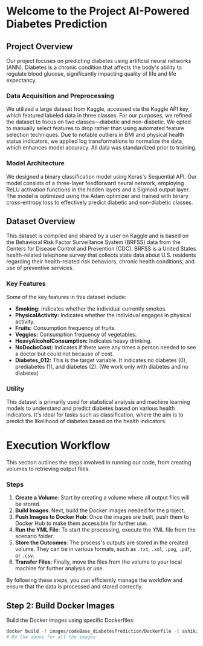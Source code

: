 # Welcome to the Project AI-Powered Diabetes Prediction

## Project Overview

Our project focuses on predicting diabetes using artificial neural networks (ANN). Diabetes is a chronic condition that affects the body's ability to regulate blood glucose, significantly impacting quality of life and life expectancy.

### Data Acquisition and Preprocessing

We utilized a large dataset from Kaggle, accessed via the Kaggle API key, which featured labeled data in three classes. For our purposes, we refined the dataset to focus on two classes—diabetic and non-diabetic. We opted to manually select features to drop rather than using automated feature selection techniques. Due to notable outliers in BMI and physical health status indicators, we applied log transformations to normalize the data, which enhances model accuracy. All data was standardized prior to training.

### Model Architecture

We designed a binary classification model using Keras's Sequential API. Our model consists of a three-layer feedforward neural network, employing ReLU activation functions in the hidden layers and a Sigmoid output layer. The model is optimized using the Adam optimizer and trained with binary cross-entropy loss to effectively predict diabetic and non-diabetic classes.


## Dataset Overview

This dataset is compiled and shared by a user on Kaggle and is based on the Behavioral Risk Factor Surveillance System (BRFSS) data from the Centers for Disease Control and Prevention (CDC). BRFSS is a United States health-related telephone survey that collects state data about U.S. residents regarding their health-related risk behaviors, chronic health conditions, and use of preventive services.

### Key Features

Some of the key features in this dataset include:

- **Smoking:** Indicates whether the individual currently smokes.
- **PhysicalActivity:** Indicates whether the individual engages in physical activity.
- **Fruits:** Consumption frequency of fruits.
- **Veggies:** Consumption frequency of vegetables.
- **HeavyAlcoholConsumption:** Indicates heavy drinking.
- **NoDocbcCost:** Indicates if there were any times a person needed to see a doctor but could not because of cost.
- **Diabetes_012:** This is the target variable. It indicates no diabetes (0), prediabetes (1), and diabetes (2). (We work only with diabetes and no diabetes)

### Utility

This dataset is primarily used for statistical analysis and machine learning models to understand and predict diabetes based on various health indicators. It's ideal for tasks such as classification, where the aim is to predict the likelihood of diabetes based on the health indicators.


# Execution Workflow

This section outlines the steps involved in running our code, from creating volumes to retrieving output files.

### Steps

1. **Create a Volume**: Start by creating a volume where all output files will be stored.
2. **Build Images**: Next, build the Docker images needed for the project.
3. **Push Images to Docker Hub**: Once the images are built, push them to Docker Hub to make them accessible for further use.
4. **Run the YML File**: To start the processing, execute the YML file from the scenario folder.
5. **Store the Outcomes**: The process's outputs are stored in the created volume. They can be in various formats, such as `.txt`, `.xml`, `.png`, `.pdf`, or `.csv`.
6. **Transfer Files**: Finally, move the files from the volume to your local machine for further analysis or use.

By following these steps, you can efficiently manage the workflow and ensure that the data is processed and stored correctly.


## Step 2: Build Docker Images

Build the Docker images using specific Dockerfiles:

```bash
docker build -f images/codeBase_diabetesPrediction/Dockerfile -t ashikzaman43/codebase_diabetesprediction:latest .
# Do the above for all the images





